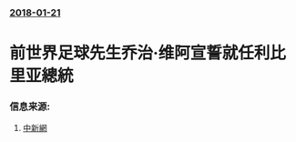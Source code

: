 ### [2018-01-21](/news/2018/01/21/index.md)

##### 
# 前世界足球先生乔治·维阿宣誓就任利比里亚總統 




### 信息来源:

1. [中新網](http://www.chinanews.com/gj/2018/01-23/8430675.shtml)
